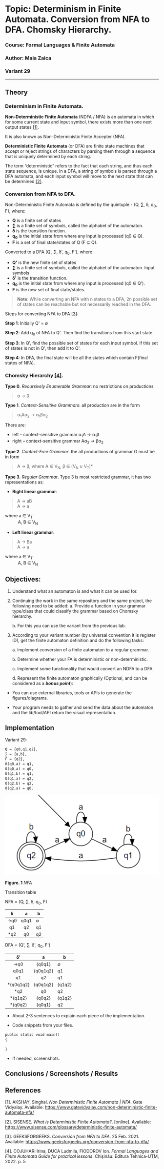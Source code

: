 # Topic: Determinism in Finite Automata. Conversion from NFA to DFA. Chomsky Hierarchy.

### Course: Formal Languages & Finite Automata
### Author: Maia Zaica
### Variant 29

----
## Theory

### Determinism in Finite Automata.
**Non-Deterministic Finite Automata** (NDFA / NFA) is an automata in which
for some current state and input symbol, there exists more than one next output states [[1]](#1).

It is also known as Non-Deterministic Finite Accepter (NFA).

**Deterministic Finite Automata** (or DFA) are finite state machines that accept or reject strings of characters by parsing them through a sequence that is uniquely determined by each string.

The term “deterministic” refers to the fact that each string, and thus each state sequence, is unique.
In a DFA, a string of symbols is parsed through a DFA automata, and each input symbol will move to the next state that can be determined [[2]](#2).

### Conversion from NFA to DFA.

Non-Deterministic Finite Automata is defined by the quintuple -
(Q, ∑, δ, q<sub>0</sub>, F), where:
* **Q** is a finite set of states
* **∑** is a finite set of symbols, called the alphabet of the automaton.
* **δ** is the transition function.
* **q<sub>0</sub>** is the initial state from where any input is processed (q0 ∈ Q).
* **F** is a set of final state/states of Q (F ⊆ Q).

Converted to a DFA (Q', ∑, δ', q<sub>0</sub>, F'),
where:
* **Q'** is the new finite set of states
* **∑** is a finite set of symbols, called the alphabet of the automaton. Input symbols
* **δ'** is the transition function.
* **q<sub>0</sub>** is the initial state from where any input is processed (q0 ∈ Q').
* **F** is the new set of final state/states.

> **Note**: While converting an NFA with n states to a DFA, 2n possible set of states can be reachable but not necessarily reached in the DFA.


Steps for converting NFA to DFA [[3]](#3):

**Step 1**: Initially Q' = ∅

**Step 2**: Add q<sub>0</sub> of NFA to Q'. Then find the transitions from this start state.

**Step 3**: In Q', find the possible set of states for each input symbol. If this set of states is not in Q', then add it to Q'.

**Step 4**: In DFA, the final state will be all the states which contain F(final states of NFA).

### Chomsky Hierarchy [[4]](#4).

**Type 0**. *Recursively Enumerable Grammar*: no restrictions on
productions
> α → β

**Type 1**. *Context-Sensitive Grammars*: all production are in the
form
> α<sub>1</sub>Aα<sub>2</sub> → α<sub>1</sub>βα<sub>2</sub>

There are:
- left – context-sensitive grammar α<sub>1</sub>A → α<sub>1</sub>β
- right – context-sensitive grammar Aα<sub>2</sub> → βα<sub>2</sub>

**Type 2**. *Context-Free Grammar*: the all productions of grammar
G must be in form
> A → β, where Α ∈ V<sub>N</sub>, β ∈ (V<sub>N</sub> ∪ V<sub>T</sub>)*

**Type 3**. *Regular Grammar*.
Type 3 is most restricted grammar, it has two representations as:
* **Right linear grammar**:
> A → aB \
> A → a

where a ∈ V<sub>T</sub> \
&ensp;&ensp;&ensp;&ensp;&ensp;&ensp;A, B ∈ V<sub>N</sub>

* **Left linear grammar**:
> A → Ba \
> A → a

where a ∈ V<sub>T</sub> \
&ensp;&ensp;&ensp;&ensp;&ensp;&ensp;A, B ∈ V<sub>N</sub>

## Objectives:

1. Understand what an automaton is and what it can be used for.

2. Continuing the work in the same repository and the same project, the following need to be added:
   a. Provide a function in your grammar type/class that could classify the grammar based on Chomsky hierarchy.

   b. For this you can use the variant from the previous lab.

3. According to your variant number (by universal convention it is register ID), get the finite automaton definition and do the following tasks:

   a. Implement conversion of a finite automaton to a regular grammar.

   b. Determine whether your FA is deterministic or non-deterministic.

   c. Implement some functionality that would convert an NDFA to a DFA.

   d. Represent the finite automaton graphically (Optional, and can be considered as a __*bonus point*__):

  - You can use external libraries, tools or APIs to generate the figures/diagrams.

  - Your program needs to gather and send the data about the automaton and the lib/tool/API return the visual representation.


## Implementation

Variant 29:
```
Q = {q0,q1,q2},
∑ = {a,b},
F = {q2},
δ(q0,a) = q1,
δ(q0,a) = q0,
δ(q1,b) = q1,
δ(q1,a) = q2,
δ(q2,b) = q2,
δ(q2,a) = q0.
```
![img.png](images/img1.png)

**Figure. 1** *NFA*


Transition table

NFA = (Q, ∑, δ, q<sub>0</sub>, F)

|  δ  |   a  | b  |
|:---:|:----:|----|
| →q0 | q0q1 | ∅  |
| q1  | q2   | q1 |
| *q2 | q0   | q2 |

DFA = (Q', ∑, δ', q<sub>0</sub>, F')

|     δ'    |     a    | b      |
|:---------:|:--------:|--------|
| →q0       | {q0q1}   | ∅      |
| q0q1      | {q0q1q2} | q1     |
| q1        | q2       | q1     |
| *{q0q1q2} | {q0q1q2} | {q1q2} |
| *q2       | q0       | q2     |
| *{q1q2}   | {q0q2}   | {q1q2} |
| *{q0q2}   | {q0q1}   | q2     |


* About 2-3 sentences to explain each piece of the implementation.


* Code snippets from your files.

```
public static void main() 
{

}
```

* If needed, screenshots.


## Conclusions / Screenshots / Results


## References
<a id="1">[1]</a>. AKSHAY, Singhal. *Non Deterministic Finite Automata | NFA*. Gate Vidyalay. Available:
https://www.gatevidyalay.com/non-deterministic-finite-automata-nfa/

<a id="2">[2]</a>. SISENSE. *What is Deterministic Finite Automata?*. [online]. Available: 
https://www.sisense.com/glossary/deterministic-finite-automata/

<a id="3">[3]</a>. GEEKSFORGEEKS. *Conversion from NFA to DFA*. 25 Feb. 2021. Available: 
https://www.geeksforgeeks.org/conversion-from-nfa-to-dfa/

<a id="4">[4]</a>. COJUHARI Irina, DUCA Ludmila, FIODOROV Ion. *Formal Languages and Finite Automata Guide for practical lessons*. Chișinău: Editura Tehnica-UTM, 2022. p. 5
